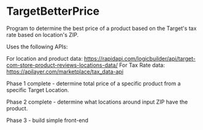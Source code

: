 # TargetBetterPrice
Program to determine the best price of a product based on the Target's tax rate based on location's ZIP.

Uses the following APIs:

For location and product data: https://rapidapi.com/logicbuilder/api/target-com-store-product-reviews-locations-data/
For Tax Rate data: https://apilayer.com/marketplace/tax_data-api

Phase 1 complete - determine total price of a specific product from a specific Target Location.

Phase 2 complete - determine what locations around input ZIP have the product.

Phase 3 - build simple front-end
